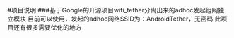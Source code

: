 #项目说明
###基于Google的开源项目wifi_tether分离出来的adhoc发起组网独立模块
目前可以使用，发起的adhoc网络SSID为：AndroidTether，无密码
此项目还有很多需要优化的地方
